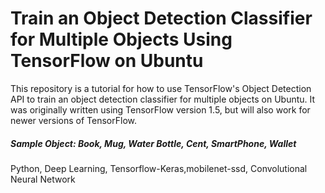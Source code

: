 # Train an Object Detection Classifier for Multiple Objects Using TensorFlow on Ubuntu
This repository is a tutorial for how to use TensorFlow's Object Detection API to train an object detection classifier for multiple objects on Ubuntu. It was originally written using TensorFlow version 1.5, but will also work for newer versions of TensorFlow.

##### Sample Object: Book, Mug, Water Bottle, Cent, SmartPhone, Wallet


Python, Deep Learning, Tensorflow-Keras,mobilenet-ssd, Convolutional Neural Network
